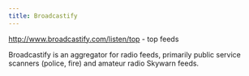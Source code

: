 ```yaml
---
title: Broadcastify
---
```

http://www.broadcastify.com/listen/top - top feeds

Broadcastify is an aggregator for radio feeds, primarily
public service scanners (police, fire) and amateur radio
Skywarn feeds.
